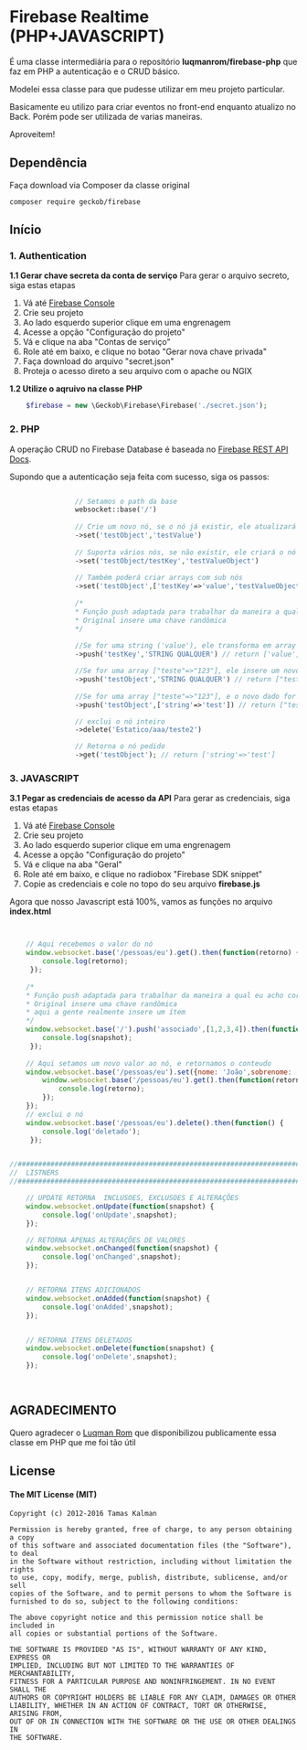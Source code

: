 # Firebase Realtime (PHP+JAVASCRIPT)

É uma classe intermediária para o repositório  **luqmanrom/firebase-php** que faz em PHP a autenticação e o CRUD básico.

Modelei essa classe para que pudesse utilizar em meu projeto particular.

Basicamente eu utilizo para criar eventos no front-end enquanto atualizo no Back.
Porém pode ser utilizada de varias maneiras.

Aproveitem! 

## Dependência

Faça download via Composer da classe original
```
composer require geckob/firebase
```

## Início


### 1. Authentication

**1.1 Gerar chave secreta da conta de serviço**
Para gerar o arquivo secreto, siga estas etapas

1. Vá até [Firebase Console](https://console.firebase.google.com/)
2. Crie seu projeto
3. Ao lado esquerdo superior clique em uma engrenagem
4. Acesse a opção "Configuração do projeto"
5. Vá e clique na aba "Contas de serviço"
6. Role até em baixo, e clique no botao "Gerar nova chave privada"
7. Faça download do arquivo "secret.json"
8. Proteja o acesso direto a seu arquivo com o apache ou NGIX

**1.2 Utilize o aqruivo na classe PHP**
```php
    $firebase = new \Geckob\Firebase\Firebase('./secret.json');
```
### 2. PHP

A operação CRUD no Firebase Database é baseada no [Firebase REST API Docs](https://www.firebase.com/docs/rest-api.html).

Supondo que a autenticação seja feita com sucesso, siga os passos:

```php

                // Setamos o path da base
				websocket::base('/')
				
				// Crie um novo nó, se o nó já existir, ele atualizará o valor 
				->set('testObject','testValue')
				
				// Suporta vários nós, se não existir, ele criará o nó
				->set('testObject/testKey','testValueObject')
				
				// Também poderá criar arrays com sub nós
                ->set('testObject',['testKey'=>'value','testValueObject'=>'other value'])
                
                /*
				* Função push adaptada para trabalhar da maneira a qual eu acho correta
				* Original insere uma chave randômica
				*/
				
				//Se for uma string ('value'), ele transforma em array e adiciona o valor
				->push('testKey','STRING QUALQUER') // return ['value','STRING QUALQUER']

				//Se for uma array ["teste"=>"123"], ele insere um novo item 
				->push('testObject','STRING QUALQUER') // return ["teste"=>"123","0"=>"STRING QUALQUER"]
				
				//Se for uma array ["teste"=>"123"], e o novo dado for outra array, ele insere um novo item 
				->push('testObject',['string'=>'test']) // return ["teste"=>"123","string"=>"test"]

                // exclui o nó inteiro
				->delete('Estatico/aaa/teste2')

                // Retorna o nó pedido
				->get('testObject'); // return ['string'=>'test']

```

### 3. JAVASCRIPT

**3.1 Pegar as credenciais de acesso da API**
Para gerar as credenciais, siga estas etapas

1. Vá até [Firebase Console](https://console.firebase.google.com/)
2. Crie seu projeto
3. Ao lado esquerdo superior clique em uma engrenagem
4. Acesse a opção "Configuração do projeto"
5. Vá e clique na aba "Geral"
6. Role até em baixo, e clique no radiobox "Firebase SDK snippet"
7. Copie as credenciais e cole no topo do seu arquivo **firebase.js**

Agora que nosso Javascript está 100%, vamos as funções no arquivo **index.html**

```javascript


    // Aqui recebemos o valor do nó
	window.websocket.base('/pessoas/eu').get().then(function(retorno) {
	 	console.log(retorno);
	 });
	 
    /*
	* Função push adaptada para trabalhar da maneira a qual eu acho correta
	* Original insere uma chave randômica
	* aqui a gente realmente insere um ítem 
	*/
	window.websocket.base('/').push('associado',[1,2,3,4]).then(function(snapshot) {
	 	console.log(snapshot);
	 });
	 
    // Aqui setamos um novo valor ao nó, e retornamos o conteudo
    window.websocket.base('/pessoas/eu').set({nome: 'João',sobrenome: 'Silva'}).then(function(retorno) {
    	window.websocket.base('/pessoas/eu').get().then(function(retorno) {
    		console.log(retorno);
    	});
    });
	// exclui o nó 
	window.websocket.base('/pessoas/eu').delete().then(function() {
	 	console.log('deletado');
	 });


//################################################################################
//  LISTNERS
//################################################################################

	// UPDATE RETORNA  INCLUSOES, EXCLUSOES E ALTERAÇÕES	
	window.websocket.onUpdate(function(snapshot) {
		console.log('onUpdate',snapshot);
	});

	// RETORNA APENAS ALTERAÇÕES DE VALORES
	window.websocket.onChanged(function(snapshot) {
		console.log('onChanged',snapshot);
	});


	// RETORNA ITENS ADICIONADOS
	window.websocket.onAdded(function(snapshot) {
		console.log('onAdded',snapshot);
	});


	// RETORNA ITENS DELETADOS
	window.websocket.onDelete(function(snapshot) {
		console.log('onDelete',snapshot);
	});

	

```

## AGRADECIMENTO

Quero agradecer o [Luqman Rom](https://github.com/luqmanrom) que disponibilizou publicamente essa classe em PHP que me foi tão útil


## License 

#### The MIT License (MIT)
```
Copyright (c) 2012-2016 Tamas Kalman

Permission is hereby granted, free of charge, to any person obtaining a copy
of this software and associated documentation files (the "Software"), to deal
in the Software without restriction, including without limitation the rights
to use, copy, modify, merge, publish, distribute, sublicense, and/or sell
copies of the Software, and to permit persons to whom the Software is
furnished to do so, subject to the following conditions:

The above copyright notice and this permission notice shall be included in
all copies or substantial portions of the Software.

THE SOFTWARE IS PROVIDED "AS IS", WITHOUT WARRANTY OF ANY KIND, EXPRESS OR
IMPLIED, INCLUDING BUT NOT LIMITED TO THE WARRANTIES OF MERCHANTABILITY,
FITNESS FOR A PARTICULAR PURPOSE AND NONINFRINGEMENT. IN NO EVENT SHALL THE
AUTHORS OR COPYRIGHT HOLDERS BE LIABLE FOR ANY CLAIM, DAMAGES OR OTHER
LIABILITY, WHETHER IN AN ACTION OF CONTRACT, TORT OR OTHERWISE, ARISING FROM,
OUT OF OR IN CONNECTION WITH THE SOFTWARE OR THE USE OR OTHER DEALINGS IN
THE SOFTWARE.
```	



